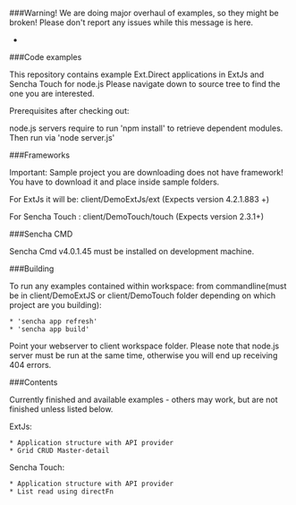 ###Warning!
We are doing major overhaul of examples, so they might be broken!
Please don't report any issues while this message is here.

-

###Code examples


This repository contains example Ext.Direct applications in ExtJs and Sencha Touch for node.js
Please navigate down to source tree to find the one you are interested.

Prerequisites after checking out:

node.js servers require to run 'npm install' to retrieve dependent modules. Then run via 'node server.js'

###Frameworks


Important: Sample project you are downloading does not have framework!
You have to download it and place inside sample folders.

For ExtJs it will be:  client/DemoExtJs/ext (Expects version 4.2.1.883 +)

For Sencha Touch :  client/DemoTouch/touch (Expects version 2.3.1+)

###Sencha CMD


Sencha Cmd v4.0.1.45 must be installed on development machine.

###Building

To run any examples contained within workspace:
from commandline(must be in client/DemoExtJS or client/DemoTouch folder depending on which project are you building):

    * 'sencha app refresh'
    * 'sencha app build'

Point your webserver to client workspace folder.
Please note that node.js server must be run at the same time, otherwise you will end up receiving 404 errors.

###Contents


Currently finished and available examples - others may work, but are not finished unless listed below.

ExtJs:

    * Application structure with API provider
    * Grid CRUD Master-detail

Sencha Touch:

    * Application structure with API provider
    * List read using directFn
